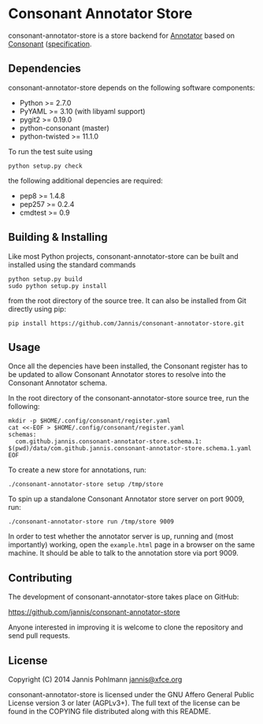Consonant Annotator Store
=========================

consonant-annotator-store is a store backend for
[Annotator](http://annotatorjs.org) based on
[Consonant](http://github.com/CodethinkLabs/python-consonant/)
([specification](http://github.com/CodethinkLabs/consonant/).


Dependencies
------------

consonant-annotator-store depends on the following software components:

  * Python >= 2.7.0
  * PyYAML >= 3.10 (with libyaml support)
  * pygit2 >= 0.19.0
  * python-consonant (master)
  * python-twisted >= 11.1.0

To run the test suite using

    python setup.py check

the following additional depencies are required:

  * pep8 >= 1.4.8
  * pep257 >= 0.2.4
  * cmdtest >= 0.9


Building & Installing
---------------------

Like most Python projects, consonant-annotator-store can be built and
installed using the standard commands

    python setup.py build
    sudo python setup.py install

from the root directory of the source tree. It can also be installed
from Git directly using pip:

    pip install https://github.com/Jannis/consonant-annotator-store.git


Usage
-----

Once all the depencies have been installed, the Consonant register has
to be updated to allow Consonant Annotator stores to resolve into the
Consonant Annotator schema.

In the root directory of the consonant-annotator-store source tree,
run the following:

    mkdir -p $HOME/.config/consonant/register.yaml
    cat <<-EOF > $HOME/.config/consonant/register.yaml
    schemas:
      com.github.jannis.consonant-annotator-store.schema.1: $(pwd)/data/com.github.jannis.consonant-annotator-store.schema.1.yaml
    EOF

To create a new store for annotations, run:

    ./consonant-annotator-store setup /tmp/store

To spin up a standalone Consonant Annotator store server on port
9009, run:

    ./consonant-annotator-store run /tmp/store 9009

In order to test whether the annotator server is up, running and (most
importantly) working, open the `example.html` page in a browser on the
same machine. It should be able to talk to the annotation store via
port 9009.


Contributing
------------

The development of consonant-annotator-store takes place on GitHub:

  https://github.com/jannis/consonant-annotator-store

Anyone interested in improving it is welcome to clone the repository
and send pull requests.


License
-------

Copyright (C) 2014 Jannis Pohlmann <jannis@xfce.org>

consonant-annotator-store is licensed under the GNU Affero General
Public License version 3 or later (AGPLv3+). The full text of the
license can be found in the COPYING file distributed along with this
README.
